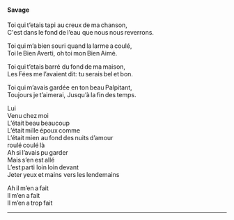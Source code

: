 #### Savage

Toi qui t’etais tapi au creux de ma chanson,  
C'est dans le fond de l’eau que nous nous reverrons.  

Toi qui m’a bien souri quand la larme a coulé,  
Toi le Bien Averti, oh toi mon Bien Aimé.  

Toi qui t’etais barré du fond de ma maison,  
Les Fées me l’avaient dit: tu serais bel et bon.  

Toi qui m’avais gardée en ton beau Palpitant,  
Toujours je t’aimerai, Jusqu’à la fin des temps.  


Lui  
Venu chez moi  
L’était beau beaucoup  
L’était mille époux comme  
L’était mien au fond des nuits d’amour  
roulé coulé là  
Ah si l’avais pu garder  
Mais s’en est allé  
L’est parti loin loin devant  
Jeter yeux et mains vers les lendemains  


Ah il m’en a fait  
Il m’en a fait  
Il m’en a trop fait  
___